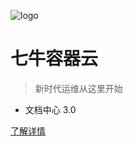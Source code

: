 <!-- _coverpage.md -->

![logo](_media/logo-blue.png)

# 七牛容器云

> 新时代运维从这里开始

- 文档中心 3.0

[了解详情](introduction/product-introduction.md)